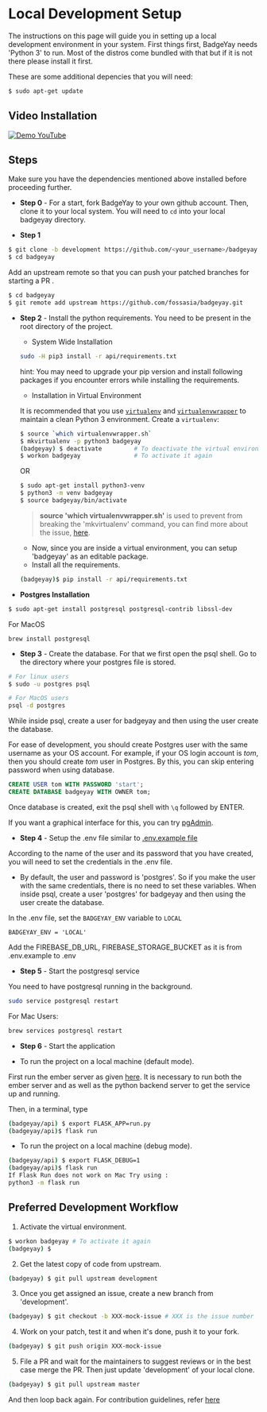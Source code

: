 # Local Development Setup

The instructions on this page will guide you in setting up a local development
environment in your system. First things first, BadgeYay needs 'Python 3' to run.
Most of the distros come bundled with that but if it is not there please install it first.

These are some additional depencies that you will need:

```sh
$ sudo apt-get update
```

## Video Installation

<p><a href="https://www.youtube.com/watch?v=oUakEOavgbo&feature=youtu.be" rel="nofollow"><img src="https://i.ytimg.com/vi/oUakEOavgbo/hqdefault.jpg" alt="Demo YouTube" style="max-width:100%;"></a></p>

## Steps

Make sure you have the dependencies mentioned above installed before proceeding further.

* **Step 0** - For a start, fork BadgeYay to your own github account. Then, clone it to your local system. You will need to ```cd``` into your local badgeyay directory.

* **Step 1**
```sh
$ git clone -b development https://github.com/<your_username>/badgeyay.git
$ cd badgeyay
```

Add an upstream remote so that you can push your patched branches for starting a PR .

```sh
$ cd badgeyay
$ git remote add upstream https://github.com/fossasia/badgeyay.git
```


* **Step 2** - Install the python requirements. You need to be present in the root directory of the project.

    * System Wide Installation

    ```sh
    sudo -H pip3 install -r api/requirements.txt
    ```
    hint: You may need to upgrade your pip version and install following packages if you encounter errors while installing the requirements.

  * Installation in Virtual Environment

   It is recommended that you use [`virtualenv`](https://virtualenv.pypa.io/en/stable/installation/)
  and [`virtualenvwrapper`](https://virtualenvwrapper.readthedocs.io/en/latest/install.html) to maintain a clean Python 3 environment. Create a `virtualenv`:

  ```sh
  $ source `which virtualenvwrapper.sh`
  $ mkvirtualenv -p python3 badgeyay
  (badgeyay) $ deactivate         # To deactivate the virtual environment
  $ workon badgeyay               # To activate it again
  ```

  OR

  ```sh
  $ sudo apt-get install python3-venv
  $ python3 -m venv badgeyay
  $ source badgeyay/bin/activate
  ```



  > **source 'which virtualenvwrapper.sh'** is used to prevent from breaking the 'mkvirtualenv' command, you can find more about the issue, [here](https://stackoverflow.com/questions/13855463/bash-mkvirtualenv-command-not-found).

  * Now, since you are inside a virtual environment, you can setup 'badgeyay' as an editable package.
  * Install all the requirements.

  ```sh
  (badgeyay)$ pip install -r api/requirements.txt
  ```

- **Postgres Installation**

```sh
$ sudo apt-get install postgresql postgresql-contrib libssl-dev
```
For MacOS
```
brew install postgresql
```

* **Step 3** - Create the database. For that we first open the psql shell. Go to the directory where your postgres file is stored.

```sh
# For linux users
$ sudo -u postgres psql

# For MacOS users
psql -d postgres
```


While inside psql, create a user for badgeyay and then using the user create the database.

For ease of development, you should create Postgres user with the same username as your OS account. For example, if your OS login account is _tom_, then you should create _tom_ user in Postgres. By this, you can skip entering password when using database.

```sql
CREATE USER tom WITH PASSWORD 'start';
CREATE DATABASE badgeyay WITH OWNER tom;
```

Once database is created, exit the psql shell with `\q` followed by ENTER.

If you want a graphical interface for this, you can try [pgAdmin](https://www.pgadmin.org/).

* **Step 4** - Setup the .env file similar to [.env.example file](https://github.com/fossasia/badgeyay/blob/development/.env.example)

According to the name of the user and its password that you have created, you will need to set the credentials in the .env file.

* By default, the user and password is 'postgres'. So if you make the user with the same credentials, there is no need to set these variables. When inside psql, create a user 'postgres' for badgeyay and then using the user create the database.

In the .env file, set the `BADGEYAY_ENV` variable to `LOCAL`
```
BADGEYAY_ENV = 'LOCAL'
```

Add the FIREBASE_DB_URL, FIREBASE_STORAGE_BUCKET as it is from .env.example to .env


* **Step 5** - Start the postgresql service

You need to have postgresql running in the background.

```sh
sudo service postgresql restart
```
For Mac Users:
```sh
brew services postgresql restart
```


* **Step 6** - Start the application

* To run the project on a local machine (default mode).

First run the ember server as given [here](https://github.com/fossasia/badgeyay/blob/development/frontend/README.md).
It is necessary to run both the ember server and as well as the python backend server to get the service up and running.

Then, in a terminal, type

```sh
(badgeyay/api) $ export FLASK_APP=run.py
(badgeyay/api)$ flask run
```

 * To run the project on a local machine (debug mode).
```sh
(badgeyay/api) $ export FLASK_DEBUG=1
(badgeyay/api)$ flask run
If Flask Run does not work on Mac Try using :
python3 -m flask run
```


## Preferred Development Workflow

1. Activate the virtual environment.

```sh
$ workon badgeyay # To activate it again
(badgeyay) $
```

2. Get the latest copy of code from upstream.

```sh
(badgeyay) $ git pull upstream development
```

3. Once you get assigned an issue, create a new branch from 'development'.

```sh
(badgeyay) $ git checkout -b XXX-mock-issue # XXX is the issue number
```

4. Work on your patch, test it and when it's done, push it to your fork.

```sh
(badgeyay) $ git push origin XXX-mock-issue
```
5. File a PR and wait for the maintainers to suggest reviews or in the best case
merge the PR. Then just update 'development' of your local clone.

```sh
(badgeyay) $ git pull upstream master
```

And then loop back again. For contribution guidelines, refer [here](https://github.com/fossasia/badgeyay/blob/development/.github/CONTRIBUTING.md)
